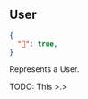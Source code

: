 ## User
```json
{
  "💃": true,
}
```

Represents a User.

<aside class="notice">TODO: This &gt;.&gt;</aside>
